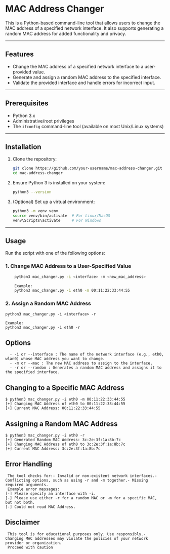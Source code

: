 # MAC Address Changer

This is a Python-based command-line tool that allows users to change the MAC address of a specified network interface. It also supports generating a random MAC address for added functionality and privacy.

---

## Features
- Change the MAC address of a specified network interface to a user-provided value.
- Generate and assign a random MAC address to the specified interface.
- Validate the provided interface and handle errors for incorrect input.

---

## Prerequisites
- Python 3.x
- Administrative/root privileges
- The `ifconfig` command-line tool (available on most Unix/Linux systems)

---

## Installation
1. Clone the repository:
    ```bash
    git clone https://github.com/your-username/mac-address-changer.git
    cd mac-address-changer
    ```
2. Ensure Python 3 is installed on your system:
    ```bash
    python3 --version
    ```

3. (Optional) Set up a virtual environment:
    ```bash
    python3 -m venv venv
    source venv/bin/activate  # For Linux/MacOS
    venv\Scripts\activate     # For Windows
    ```

---

## Usage
Run the script with one of the following options:

### 1. Change MAC Address to a User-Specified Value
```bash
    python3 mac_changer.py -i <interface> -m <new_mac_address>

    Example:
    python3 mac_changer.py -i eth0 -m 00:11:22:33:44:55
```

### 2. Assign a Random MAC Address
    python3 mac_changer.py -i <interface> -r
     
    Example:
    python3 mac_changer.py -i eth0 -r

## Options 
      - -i or --interface : The name of the network interface (e.g., eth0, wlan0) whose MAC address you want to change.
      - -m or --mac : The new MAC address to assign to the interface.
      - -r or --random : Generates a random MAC address and assigns it to the specified interface.
 
 ## Changing to a Specific MAC Address
    $ python3 mac_changer.py -i eth0 -m 00:11:22:33:44:55
    [+] Changing MAC Address of eth0 to 00:11:22:33:44:55
    [+] Current MAC Address: 00:11:22:33:44:55
 ## Assigning a Random MAC Address
    $ python3 mac_changer.py -i eth0 -r
    [+] Generated Random MAC Address: 3c:2e:3f:1a:8b:7c
    [+] Changing MAC Address of eth0 to 3c:2e:3f:1a:8b:7c
    [+] Current MAC Address: 3c:2e:3f:1a:8b:7c
 ## Error Handling
     The tool checks for:- Invalid or non-existent network interfaces.- Conflicting options, such as using -r and -m together.- Missing required arguments.
     Example error messages:
    [-] Please specify an interface with -i.
    [-] Please use either -r for a random MAC or -m for a specific MAC, but not both.
    [-] Could not read MAC Address.
 
 ## Disclaimer 
     This tool is for educational purposes only. Use responsibly.- Changing MAC addresses may violate the policies of your network provider or organization.
     Proceed with caution
